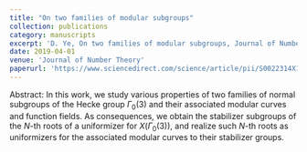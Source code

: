 ```yaml
---
title: "On two families of modular subgroups"
collection: publications
category: manuscripts
excerpt: 'D. Ye, On two families of modular subgroups, Journal of Number Theory, 199 (2019), 289-309.'
date: 2019-04-01
venue: 'Journal of Number Theory'
paperurl: 'https://www.sciencedirect.com/science/article/pii/S0022314X18303512'
---
```

Abstract: In this work, we study various properties of two families of normal subgroups of the Hecke group $\Gamma_{0}(3)$ and their associated modular curves and function fields. As consequences, we obtain the stabilizer subgroups of the $N$-th roots of a uniformizer for $X(\Gamma_{0}(3))$, and realize such $N$-th roots as uniformizers for the associated modular curves to their stabilizer groups.
